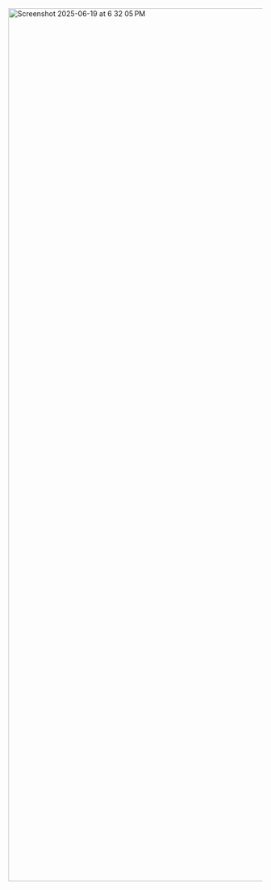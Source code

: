<img width="1728" alt="Screenshot 2025-06-19 at 6 32 05 PM" src="https://github.com/user-attachments/assets/e580fcd5-faf1-4ca6-88dc-21753d9565d5" />
